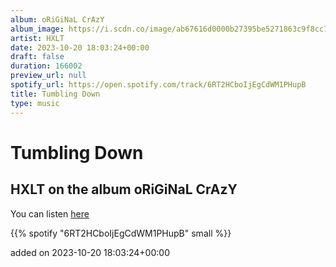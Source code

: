 ```yaml
---
album: oRiGiNaL CrAzY
album_image: https://i.scdn.co/image/ab67616d0000b27395be5271863c9f8cc792e9fc
artist: HXLT
date: 2023-10-20 18:03:24+00:00
draft: false
duration: 166002
preview_url: null
spotify_url: https://open.spotify.com/track/6RT2HCboIjEgCdWM1PHupB
title: Tumbling Down
type: music
---
```



# Tumbling Down

## HXLT on the album oRiGiNaL CrAzY

You can listen [here](https://open.spotify.com/track/6RT2HCboIjEgCdWM1PHupB)

{{% spotify "6RT2HCboIjEgCdWM1PHupB" small %}}

added on 2023-10-20 18:03:24+00:00